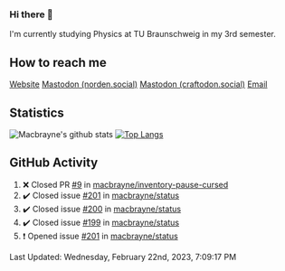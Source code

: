 ### Hi there 👋
I'm currently studying Physics at TU Braunschweig in my 3rd semester.

## How to reach me
[Website](https://florentin-schleuss.de)
<a rel="me" href="https://norden.social/@florentin">Mastodon (norden.social)</a>
<a rel="me" href="https://craftodon.social/@frodolon">Mastodon (craftodon.social)</a>
[Email](mailto:hello@macbrayne.de)

## Statistics
![Macbrayne's github stats](https://github-readme-stats.vercel.app/api?username=macbrayne&count_private=true&show_icons=true&hide_rank=true&custom_title=macbrayne's%20GitHub%20Stats)
[![Top Langs](https://github-readme-stats.vercel.app/api/top-langs/?username=macbrayne&exclude_repo=liftron&layout=compact)](https://github.com/anuraghazra/github-readme-stats)
## GitHub Activity

<!--RECENT_ACTIVITY:start-->
1. ❌ Closed PR [#9](https://github.com/macbrayne/inventory-pause-cursed/pull/9) in [macbrayne/inventory-pause-cursed](https://github.com/macbrayne/inventory-pause-cursed)
2. ✔️ Closed issue [#201](https://github.com/macbrayne/status/issues/201) in [macbrayne/status](https://github.com/macbrayne/status)
3. ✔️ Closed issue [#200](https://github.com/macbrayne/status/issues/200) in [macbrayne/status](https://github.com/macbrayne/status)
4. ✔️ Closed issue [#199](https://github.com/macbrayne/status/issues/199) in [macbrayne/status](https://github.com/macbrayne/status)
5. ❗️ Opened issue [#201](https://github.com/macbrayne/status/issues/201) in [macbrayne/status](https://github.com/macbrayne/status)
<!--RECENT_ACTIVITY:end-->

<!--RECENT_ACTIVITY:last_update-->
Last Updated: Wednesday, February 22nd, 2023, 7:09:17 PM
<!--RECENT_ACTIVITY:last_update_end-->


<!--
**macbrayne/macbrayne** is a ✨ _special_ ✨ repository because its `README.md` (this file) appears on your GitHub profile.

Here are some ideas to get you started:

- 🔭 I’m currently working on ...
- 🌱 I’m currently learning ...
- 👯 I’m looking to collaborate on ...
- 🤔 I’m looking for help with ...
- 💬 Ask me about ...
- 📫 How to reach me: ...
- 😄 Pronouns: ...
- ⚡ Fun fact: ...
-->
